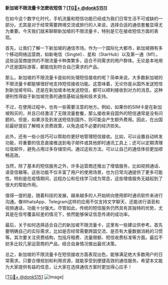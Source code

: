**新加坡不限流量卡怎麽收短信？[[TG💪+ @donk5151](https://t.me/s/donk5151)]**

在如今这个数字化时代，手机流量和短信功能已经成为我们日常生活不可或缺的一部分。尤其是对于经常需要跨境交流或旅行的人来说，选择合适的通信套餐显得尤为重要。今天我们就来聊聊新加坡的不限流量卡，特别是它在接收短信方面的表现。

首先，让我们了解一下新加坡的通信市场。作为一个国际化大都市，新加坡拥有多个移动网络运营商，如新电信（Singtel）、星和（StarHub）以及第一通（M1）。这些运营商提供的不限流量卡种类繁多，适合不同需求的用户群体。无论是本地用户还是国际游客，都能找到符合自己需求的产品。

那么，新加坡的不限流量卡是如何处理短信接收的呢？简单来说，大多数新加坡的不限流量卡都能够很好地支持短信接收功能。这意味着，无论你是从国外发送短信到新加坡号码，还是在新加坡本地发送短信，都可以顺利接收到对方的消息。这种便利性得益于新加坡完善的通信基础设施和技术支持。

不过，在使用过程中，也有一些需要注意的地方。例如，如果你的SIM卡是在新加坡购买的，并且已经激活了无限流量套餐，那么接收来自国外的短信通常是没有问题的。但是，如果涉及到发送短信到国外，则可能会产生额外费用。因此，在出国前最好提前了解相关资费政策，以免造成不必要的经济损失。

此外，还有一些小技巧可以帮助你更好地管理短信接收。比如，可以设置自动转发功能，将重要的信息直接推送到电子邮件或其他即时通讯工具上；还可以定期清理垃圾邮件，避免占用过多存储空间。通过这些方法，可以让自己的通信体验更加顺畅高效。

当然，除了基本的短信服务之外，许多运营商还推出了增值服务，比如视频通话、语音信箱等。这些功能不仅丰富了用户的使用场景，也为日常沟通提供了更多可能性。特别是在疫情期间，远程办公和在线学习成为常态，这些增值服务无疑起到了很大的帮助作用。

值得一提的是，随着科技的发展，越来越多的人开始转向使用即时通讯软件来进行沟通。像WhatsApp、Telegram这样的应用不仅支持文字聊天，还能进行语音和视频通话，功能十分强大。尽管如此，传统的短信服务仍然具有其独特的优势，尤其是在信号覆盖较差的情况下，依然能够保证信息传递的成功率。

最后，关于如何选择适合自己的新加坡不限流量卡，这里有一些建议供参考。首先要明确自己的实际需求，比如是否经常需要跨国交流、是否有大量数据消耗的习惯等。其次要关注资费结构，包括月租费、流量限额、短信收费标准等方面。最后不妨多比较几家运营商的产品，结合自身情况做出最优决策。

总之，新加坡的不限流量卡在短信接收方面表现出色，能够满足绝大多数用户的日常需求。只要合理规划和利用资源，就能享受到便捷高效的通信服务。希望本文能为大家提供有益的信息，让大家在选择通信方案时更加得心应手！

[[TG💪+ @donk5151](https://t.me/s/donk5151) ![Image](https://i.postimg.cc/rwNCRYN7/Snipaste-2025-04-30-17-27-05.png)]
